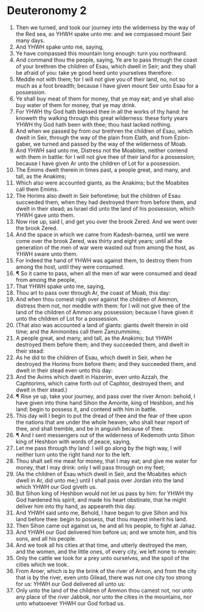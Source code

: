 ﻿# Deuteronomy  2
1. Then we turned, and took our journey into the wilderness by the way of the Red sea, as YHWH spake unto me: and we compassed mount Seir many days. 
2. And YHWH spake unto me, saying, 
3. Ye have compassed this mountain long enough: turn you northward. 
4. And command thou the people, saying, Ye are to pass through the coast of your brethren the children of Esau, which dwell in Seir; and they shall be afraid of you: take ye good heed unto yourselves therefore: 
5. Meddle not with them; for I will not give you of their land, no, not so much as a foot breadth; because I have given mount Seir unto Esau for a possession. 
6. Ye shall buy meat of them for money, that ye may eat; and ye shall also buy water of them for money, that ye may drink. 
7. For YHWH thy God hath blessed thee in all the works of thy hand: he knoweth thy walking through this great wilderness: these forty years YHWH thy God hath been with thee; thou hast lacked nothing. 
8. And when we passed by from our brethren the children of Esau, which dwelt in Seir, through the way of the plain from Elath, and from Ezion-gaber, we turned and passed by the way of the wilderness of Moab. 
9. And YHWH said unto me, Distress not the Moabites, neither contend with them in battle: for I will not give thee of their land for a possession; because I have given Ar unto the children of Lot for a possession. 
10. The Emims dwelt therein in times past, a people great, and many, and tall, as the Anakims; 
11. Which also were accounted giants, as the Anakims; but the Moabites call them Emims. 
12. The Horims also dwelt in Seir beforetime; but the children of Esau succeeded them, when they had destroyed them from before them, and dwelt in their stead; as Israel did unto the land of his possession, which YHWH gave unto them. 
13. Now rise up, said I, and get you over the brook Zered. And we went over the brook Zered. 
14. And the space in which we came from Kadesh-barnea, until we were come over the brook Zered, was thirty and eight years; until all the generation of the men of war were wasted out from among the host, as YHWH sware unto them. 
15. For indeed the hand of YHWH was against them, to destroy them from among the host, until they were consumed. 
16. ¶ So it came to pass, when all the men of war were consumed and dead from among the people, 
17. That YHWH spake unto me, saying, 
18. Thou art to pass over through Ar, the coast of Moab, this day: 
19. And when thou comest nigh over against the children of Ammon, distress them not, nor meddle with them: for I will not give thee of the land of the children of Ammon any possession; because I have given it unto the children of Lot for a possession. 
20. (That also was accounted a land of giants: giants dwelt therein in old time; and the Ammonites call them Zamzummims; 
21. A people great, and many, and tall, as the Anakims; but YHWH destroyed them before them; and they succeeded them, and dwelt in their stead: 
22. As he did to the children of Esau, which dwelt in Seir, when he destroyed the Horims from before them; and they succeeded them, and dwelt in their stead even unto this day: 
23. And the Avims which dwelt in Hazerim, even unto Azzah, the Caphtorims, which came forth out of Caphtor, destroyed them, and dwelt in their stead.) 
24. ¶ Rise ye up, take your journey, and pass over the river Arnon: behold, I have given into thine hand Sihon the Amorite, king of Heshbon, and his land: begin to possess it, and contend with him in battle. 
25. This day will I begin to put the dread of thee and the fear of thee upon the nations that are under the whole heaven, who shall hear report of thee, and shall tremble, and be in anguish because of thee. 
26. ¶ And I sent messengers out of the wilderness of Kedemoth unto Sihon king of Heshbon with words of peace, saying, 
27. Let me pass through thy land: I will go along by the high way, I will neither turn unto the right hand nor to the left. 
28. Thou shalt sell me meat for money, that I may eat; and give me water for money, that I may drink: only I will pass through on my feet; 
29. (As the children of Esau which dwell in Seir, and the Moabites which dwell in Ar, did unto me;) until I shall pass over Jordan into the land which YHWH our God giveth us. 
30. But Sihon king of Heshbon would not let us pass by him: for YHWH thy God hardened his spirit, and made his heart obstinate, that he might deliver him into thy hand, as appeareth this day. 
31. And YHWH said unto me, Behold, I have begun to give Sihon and his land before thee: begin to possess, that thou mayest inherit his land. 
32. Then Sihon came out against us, he and all his people, to fight at Jahaz. 
33. And YHWH our God delivered him before us; and we smote him, and his sons, and all his people. 
34. And we took all his cities at that time, and utterly destroyed the men, and the women, and the little ones, of every city, we left none to remain: 
35. Only the cattle we took for a prey unto ourselves, and the spoil of the cities which we took. 
36. From Aroer, which is by the brink of the river of Arnon, and from the city that is by the river, even unto Gilead, there was not one city too strong for us: YHWH our God delivered all unto us: 
37. Only unto the land of the children of Ammon thou camest not, nor unto any place of the river Jabbok, nor unto the cities in the mountains, nor unto whatsoever YHWH our God forbad us. 
